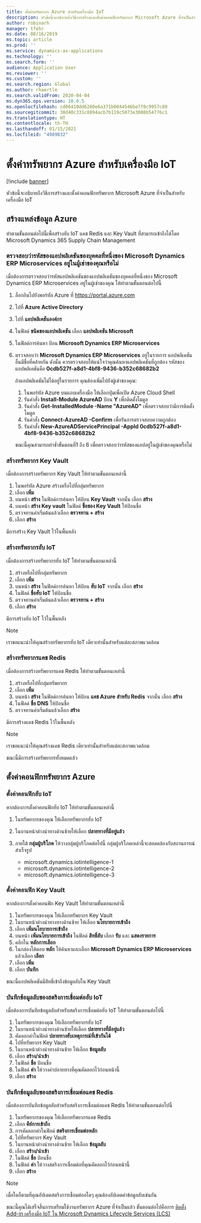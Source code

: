 ```yaml
---
title: ตั้งค่าทรัพยากร Azure สำหรับเครื่องมือ IoT
description: หัวข้อนี้จะอธิบายถึงวิธีการสร้างและตั้งค่าคอนฟิกทรัพยากร Microsoft Azure ที่จำเป็นสำหรับเครื่องมือ IoT
author: robinarh
manager: tfehr
ms.date: 08/16/2019
ms.topic: article
ms.prod: ''
ms.service: dynamics-ax-applications
ms.technology: ''
ms.search.form: ''
audience: Application User
ms.reviewer: ''
ms.custom: ''
ms.search.region: Global
ms.author: rhaertle
ms.search.validFrom: 2020-04-04
ms.dyn365.ops.version: 10.0.5
ms.openlocfilehash: cd06410dd6260e6a371b0044546be7f8c9957c80
ms.sourcegitcommit: 38d40c331c8894acb7b119c5073e3088b54776c1
ms.translationtype: HT
ms.contentlocale: th-TH
ms.lasthandoff: 01/15/2021
ms.locfileid: "4989832"
---
```

# <a name="set-up-azure-resources-for-iot-intelligence"></a>ตั้งค่าทรัพยากร Azure สำหรับเครื่องมือ IoT

[!include [banner](../../includes/banner.md)]

หัวข้อนี้จะอธิบายถึงวิธีการสร้างและตั้งค่าคอนฟิกทรัพยากร Microsoft Azure ที่จำเป็นสำหรับเครื่องมือ IoT

## <a name="create-azure-resources"></a>สร้างแหล่งข้อมูล Azure

ทำตามขั้นตอนต่อไปนี้เพื่อสร้างฮับ IoT แคช Redis และ Key Vault ที่สามารถเข้าถึงได้โดย Microsoft Dynamics 365 Supply Chain Management

### <a name="verify-that-the-microsoft-dynamics-erp-microservices-first-party-app-id-is-in-your-tenant"></a>ตรวจสอบว่ารหัสของแอปพลิเคชันของบุคคลที่หนึ่งของ Microsoft Dynamics ERP Microservices อยู่ในผู้เช่าของคุณหรือไม่

เมื่อต้องการตรวจสอบว่ารหัสแอปพลิเคชันของแอปพลิเคชันของบุคคลที่หนึ่งของ Microsoft Dynamics ERP Microservices อยู่ในผู้เช่าของคุณ ให้ทำตามขั้นตอนต่อไปนี้

1. ล็อกอินไปยังพอร์ทัล Azure ที่ <https://portal.azure.com>
2. ไปที่ **Azure Active Directory**
3. ไปที่ **แอปพลิเคชันองค์กร**
4. ในฟิลด์ **ชนิดของแอปพลิเคชัน** เลือก **แอปพลิเคชัน Microsoft**
5. ในฟิลด์การค้นหา ป้อน **Microsoft Dynamics ERP Microservices**
6. ตรวจสอบว่า **Microsoft Dynamics ERP Microservices** อยู่ในรายการ แอปพลิเคชันอื่นมีชื่อที่คล้ายกัน ดังนั้น ควรตรวจสอบให้แน่ใจว่าคุณค้นหาแอปพลิเคชันที่ถูกต้อง รหัสของแอปพลิเคชันคือ **0cdb527f-a8d1-4bf8-9436-b352c68682b2**

    ถ้าแอปพลิเคชันไม่ได้อยู่ในรายการ คุณต้องเพิ่มไปยังผู้เช่าของคุณ:

    1. ในพอร์ทัล Azure บนแถบเครื่องมือ ให้เลือกปุ่มเพื่อเปิด Azure Cloud Shell
    2. รันคำสั่ง **Install-Module AzureAD** ป้อน **Y** เพื่อติดตั้งโมดูล
    3. รันคำสั่ง **Get-InstalledModule -Name "AzureAD"** เพื่อตรวจสอบว่ามีการติดตั้งโมดูล
    4. รันคำสั่ง **Connect-AzureAD -Confirm** เพื่อรันการตรวจสอบความถูกต้อง
    5. รันคำสั่ง **New-AzureADServicePrincipal -AppId 0cdb527f-a8d1-4bf8-9436-b352c68682b2**

    ขณะนี้คุณสามารถทำซ้ำขั้นตอนที่1 ถึง 6 เพื่อตรวจสอบว่ารหัสของแอปอยู่ในผู้เช่าของคุณหรือไม่

### <a name="create-a-key-vault-resource"></a>สร้างทรัพยากร Key Vault

เมื่อต้องการสร้างทรัพยากร Key Vault ให้ทำตามขั้นตอนเหล่านี้

1. ในพอร์ทัล Azure สร้างหรือไปที่กลุ่มทรัพยากร
2. เลือก **เพิ่ม**
3. บนหน้า **สร้าง** ในฟิลด์การค้นหา ให้ป้อน **Key Vault** จากนั้น เลือก **สร้าง**
4. บนหน้า **สร้าง Key vault** ในฟิลด์ **ชื่อของ Key Vault** ให้ป้อนชื่อ
5. ตรวจทานค่าเริ่มต้นแล้วเลือก **ตรวจทาน + สร้าง**
6. เลือก **สร้าง**

มีการสร้าง Key Vault ไว้ในพื้นหลัง

### <a name="create-an-iot-hub-resource"></a>สร้างทรัพยากรฮับ IoT

เมื่อต้องการสร้างทรัพยากรฮับ IoT ให้ทำตามขั้นตอนเหล่านี้

1. สร้างหรือไปที่กลุ่มทรัพยากร
2. เลือก **เพิ่ม**
3. บนหน้า **สร้าง** ในฟิลด์การค้นหา ให้ป้อน **ฮับ IoT** จากนั้น เลือก **สร้าง**
4. ในฟิลด์ **ชื่อฮับ IoT** ให้ป้อนชื่อ
5. ตรวจทานค่าเริ่มต้นแล้วเลือก **ตรวจทาน + สร้าง**
6. เลือก **สร้าง**

มีการสร้างฮับ IoT ไว้ในพื้นหลัง

> [!NOTE]
> เราขอแนะนำให้คุณสร้างทรัพยากรฮับ IoT เดียวเท่านั้นสำหรับแต่ละสภาพแวดล้อม

### <a name="create-a-redis-cache-resource"></a>สร้างทรัพยากรแคช Redis

เมื่อต้องการสร้างทรัพยากรแคช Redis ให้ทำตามขั้นตอนเหล่านี้

1. สร้างหรือไปที่กลุ่มทรัพยากร
2. เลือก **เพิ่ม**
3. บนหน้า **สร้าง** ในฟิลด์การค้นหา ให้ป้อน **แคช Azure สำหรับ Redis** จากนั้น เลือก **สร้าง**
4. ในฟิลด์ **ชื่อ DNS** ให้ป้อนชื่อ
5. ตรวจทานค่าเริ่มต้นแล้วเลือก **สร้าง**

มีการสร้างแคช Redis ไว้ในพื้นหลัง

> [!NOTE]
> เราขอแนะนำให้คุณสร้างแคช Redis เดียวเท่านั้นสำหรับแต่ละสภาพแวดล้อม

ขณะนี้มีการสร้างทรัพยากรทั้งหมดแล้ว

## <a name="configure-the-azure-resources"></a>ตั้งค่าคอนฟิกทรัพยากร Azure

### <a name="configure-the-iot-hub"></a>ตั้งค่าคอนฟิกฮับ IoT

หากต้องการตั้งค่าคอนฟิกฮับ IoT ให้ทำตามขั้นตอนเหล่านี้

1. ในทรัพยากรของคุณ ให้เลือกทรัพยากรฮับ IoT
2. ในบานหน้าต่างนำทางด้านซ้ายให้เลือก **ปลายทางที่มีอยู่แล้ว**
3. ภายใต้ **กลุ่มผู้บริโภค** ให้วางกลุ่มผู้บริโภคต่อไปนี้ กลุ่มผู้บริโภคเหล่านี้จะสอดคล้องกับสถานการณ์สำเร็จรูป

    + microsoft.dynamics.iotintelligence-1
    + microsoft.dynamics.iotintelligence-2
    + microsoft.dynamics.iotintelligence-3

### <a name="configure-the-key-vault"></a>ตั้งค่าคอนฟิก Key Vault

หากต้องการตั้งค่าคอนฟิก Key Vault ให้ทำตามขั้นตอนเหล่านี้

1. ในทรัพยากรของคุณ ให้เลือกทรัพยากร Key Vault
2. ในบานหน้าต่างนำทางทางด้านซ้าย ให้เลือก **นโยบายการเข้าถึง**
3. เลือก **เพิ่มนโยบายการเข้าถึง**
4. บนหน้า **เพิ่มนโยบายการเข้าถึง** ในฟิลด์ **สิทธิ์ลับ** เลือก **รับ** และ **แสดงรายการ**
5. คลิกใน **หลักการเลือก**
6. ในกล่องโต้ตอบ **หลัก** ให้ค้นหาและเลือก **Microsoft Dynamics ERP Microservices** แล้วเลือก **เลือก**
7. เลือก **เพิ่ม**
8. เลือก **บันทึก**

ขณะนี้แอปพลิเคชันมีสิทธิ์เข้าถึงข้อมูลลับใน Key Vault

### <a name="save-the-iot-hub-connection-string-secret"></a>บันทึกข้อมูลลับของสตริงการเชื่อมต่อฮับ IoT

เมื่อต้องการบันทึกข้อมูลลับสำหรับสตริงการเชื่อมต่อฮับ IoT ให้ทำตามขั้นตอนต่อไปนี้

1. ในทรัพยากรของคุณ ให้เลือกทรัพยากรฮับ IoT
2. ในบานหน้าต่างนำทางด้านซ้ายให้เลือก **ปลายทางที่มีอยู่แล้ว**
3. คัดลอกค่าในฟิลด์ **ปลายทางฮับเหตุการณ์ที่เข้ากันได้**
4. ไปที่ทรัพยากร Key Vault
5. ในบานหน้าต่างนำทางด้านซ้าย ให้เลือก **ข้อมูลลับ**
6. เลือก **สร้าง/นำเข้า**
7. ในฟิลด์ **ชื่อ** ป้อนชื่อ
8. ในฟิลด์ **ค่า** ให้วางค่าปลายทางที่คุณคัดลอกไว้ก่อนหน้านี้
9. เลือก **สร้าง**

### <a name="save-the-redis-cache-connection-string-secret"></a>บันทึกข้อมูลลับของสตริงการเชื่อมต่อแคช Redis

เมื่อต้องการบันทึกข้อมูลลับสำหรับสตริงการเชื่อมต่อแคช Redis ให้ทำตามขั้นตอนต่อไปนี้

1. ในทรัพยากรของคุณ ให้เลือกทรัพยากรแคช Redis
2. เลือก **คีย์การเข้าถึง**
3. การคัดลอกค่าในฟิลด์ **สตริงการเชื่อมต่อหลัก**
4. ไปที่ทรัพยากร Key Vault
5. ในบานหน้าต่างนำทางด้านซ้าย ให้เลือก **ข้อมูลลับ**
6. เลือก **สร้าง/นำเข้า**
7. ในฟิลด์ **ชื่อ** ป้อนชื่อ
8. ในฟิลด์ **ค่า** ให้วางสตริงการเชื่อมต่อที่คุณคัดลอกไว้ก่อนหน้านี้
9. เลือก **สร้าง**

> [!NOTE]
> เมื่อใดก็ตามที่คุณอัปเดตสตริงการเชื่อมต่ออใดๆ คุณต้องอัปเดตค่าข้อมูลลับเช่นกัน

ขณะนี้คุณได้เสร็จสิ้นการเตรียมใช้งานทรัพยากร Azure ที่จำเป็นแล้ว ขั้นตอนต่อไปคือการ [ติดตั้ง Add-in เครื่องมือ IoT ใน Microsoft Dynamics Lifecycle Services (LCS)](iot-lcs-setup.md)
